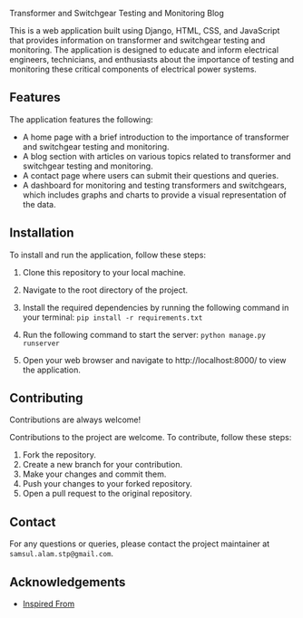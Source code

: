 Transformer and Switchgear Testing and Monitoring Blog

This is a web application built using Django, HTML, CSS, and JavaScript that provides information on transformer and switchgear testing and monitoring. The application is designed to educate and inform electrical engineers, technicians, and enthusiasts about the importance of testing and monitoring these critical components of electrical power systems.
## Features
The application features the following:

- A home page with a brief introduction to the importance of transformer and switchgear testing and monitoring.
- A blog section with articles on various topics related to transformer and switchgear testing and monitoring.
- A contact page where users can submit their questions and queries.
- A dashboard for monitoring and testing transformers and switchgears, which includes graphs and charts to provide a visual representation of the data.


## Installation

To install and run the application, follow these steps:

1. Clone this repository to your local machine.
2. Navigate to the root directory of the project.
3. Install the required dependencies by running the following command in your terminal:
`pip install -r requirements.txt`

4. Run the following command to start the server:
`python manage.py runserver`

5. Open your web browser and navigate to http://localhost:8000/ to view the application.

    
## Contributing

Contributions are always welcome!

Contributions to the project are welcome. To contribute, follow these steps:

1. Fork the repository.
2. Create a new branch for your contribution.
3. Make your changes and commit them.
4. Push your changes to your forked repository.
5. Open a pull request to the original repository.

## Contact

For any questions or queries, please contact the project maintainer at `samsul.alam.stp@gmail.com`.
## Acknowledgements

 - [Inspired From](https://www.youtube.com/watch?v=WpyXXBTcERc&list=PLoomN1iY7V9neojqrkqPVvE0GdmfOTcht&ab_channel=NabilMoiun)
